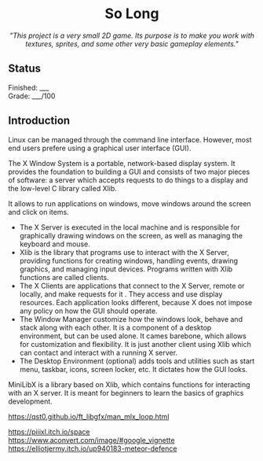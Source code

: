 <h1 align=center>
	<b>So Long</b>
</h1>

<p align="center"><i>"This project is a very small 2D game. Its purpose is to make you work with textures, sprites, and some other very basic gameplay elements."</i></p>  

<h2>
 Status
</h2>

Finished: ___<br>
Grade: ___/100

<h2>
Introduction
</h2>

Linux can be managed through the command line interface. However, most end users prefere using a graphical user interface (GUI).<br>

The X Window System is a portable, network-based display system. It provides the foundation to building a GUI and consists of two major pieces of software: a server which accepts requests to do things to a display and the low-level C library called Xlib.

It allows to run applications on windows, move windows around the screen and click on items.

- The X Server is executed in the local machine and is responsible for graphically drawing windows on the screen, as well as managing the keyboard and mouse.
- Xlib is the library that programs use to interact with the X Server, providing functions for creating windows, handling events, drawing graphics, and managing input devices. Programs written with Xlib functions are called clients.
- The X Clients are applications that connect to the X Server, remote or locally, and make requests for it . They access and use display resources. Each application looks different, because X does not impose any policy on how the GUI should operate.  
- The Window Manager customize how the windows look, behave and stack along with each other. It is a component of a desktop environment, but can be used alone. It cames barebone, which allows for customization and flexibility. It is just another client using Xlib which can contact and interact with a running X server.
- The Desktop Environment (optional) adds tools and utilities such as start menu, taskbar, icons, screen locker, etc. It dictates how the GUI looks.

MiniLibX is a library based on Xlib, which contains functions for interacting with an X server. It is meant for beginners to learn the basics of graphics development.

https://qst0.github.io/ft_libgfx/man_mlx_loop.html

https://piiixl.itch.io/space
https://www.aconvert.com/image/#google_vignette
https://elliotjermy.itch.io/up940183-meteor-defence
